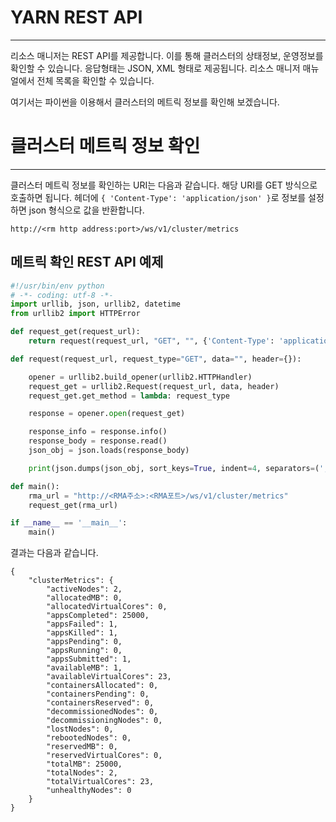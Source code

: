# YARN REST API
***
리소스 매니저는 REST API를 제공합니다. 이를 통해 클러스터의 상태정보, 운영정보를 확인할 수 있습니다. 응답형태는 JSON, XML 형태로 제공됩니다. 리소스 매니저 매뉴얼에서 전체 목록을 확인할 수 있습니다.

여기서는 파이썬을 이용해서 클러스터의 메트릭 정보를 확인해 보겠습니다.

# 클러스터 메트릭 정보 확인
***
클러스터 메트릭 정보를 확인하는 URI는 다음과 같습니다. 해당 URI를 GET 방식으로 호출하면 됩니다. 헤더에 `{ 'Content-Type': 'application/json' }`로 정보를 설정하면 json 형식으로 값을 반환합니다.
```
http://<rm http address:port>/ws/v1/cluster/metrics
```

## 메트릭 확인 REST API 예제

```python
#!/usr/bin/env python
# -*- coding: utf-8 -*-
import urllib, json, urllib2, datetime
from urllib2 import HTTPError

def request_get(request_url):
    return request(request_url, "GET", "", {'Content-Type': 'application/json'})

def request(request_url, request_type="GET", data="", header={}):

    opener = urllib2.build_opener(urllib2.HTTPHandler)
    request_get = urllib2.Request(request_url, data, header)
    request_get.get_method = lambda: request_type

    response = opener.open(request_get)

    response_info = response.info()
    response_body = response.read()
    json_obj = json.loads(response_body)

    print(json.dumps(json_obj, sort_keys=True, indent=4, separators=(',', ': ')))

def main():
    rma_url = "http://<RMA주소>:<RMA포트>/ws/v1/cluster/metrics"
    request_get(rma_url)

if __name__ == '__main__':
    main()
```
결과는 다음과 같습니다.
```
{
    "clusterMetrics": {
        "activeNodes": 2,
        "allocatedMB": 0,
        "allocatedVirtualCores": 0,
        "appsCompleted": 25000,
        "appsFailed": 1,
        "appsKilled": 1,
        "appsPending": 0,
        "appsRunning": 0,
        "appsSubmitted": 1,
        "availableMB": 1,
        "availableVirtualCores": 23,
        "containersAllocated": 0,
        "containersPending": 0,
        "containersReserved": 0,
        "decommissionedNodes": 0,
        "decommissioningNodes": 0,
        "lostNodes": 0,
        "rebootedNodes": 0,
        "reservedMB": 0,
        "reservedVirtualCores": 0,
        "totalMB": 25000,
        "totalNodes": 2,
        "totalVirtualCores": 23,
        "unhealthyNodes": 0
    }
}
```





